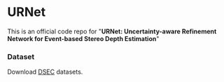 # URNet
This is an official code repo for "**URNet: Uncertainty-aware Refinement Network for Event-based Stereo Depth Estimation**"

### Dataset
Download [DSEC](https://dsec.ifi.uzh.ch/) datasets.

